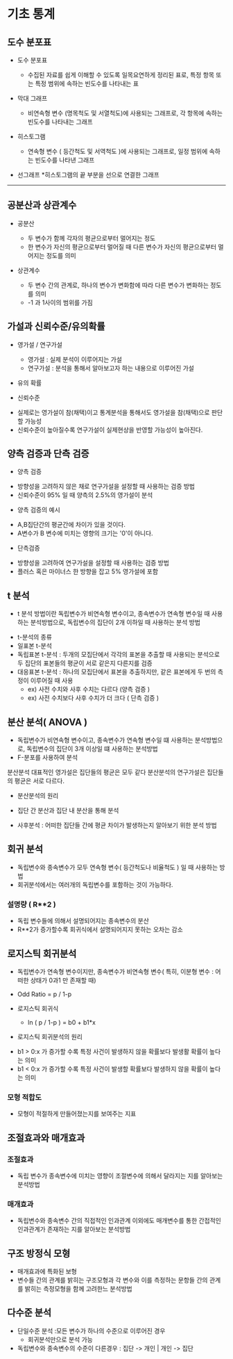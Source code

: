 # 기초 통계

## 도수 분포표

- 도수 분포표
  * 수집된 자료를 쉽게 이해할 수 있도록 일목요연하게 정리된 표로,
    특정 항목 또는 특정 범위에 속하는 빈도수를 나타내는 표

- 막대 그래프
  * 비연속형 변수 (명목척도 및 서열척도)에 사용되는 그래프로, 각 항목에 속하는 빈도수를 나타내는 그래프
  
- 히스토그램
  * 연속형 변수 ( 등간척도 및 서역척도 )에 사용되는 그래프로, 일정 범위에 속하는 빈도수를 나타낸 그래프

- 선그래프
  *히스토그램의 끝 부분을 선으로 연결한 그래프
  
<hr/>  

## 공분산과 상관계수

- 공분산
  + 두 변수가 함께 각자의 평균으로부터 멀어지는 정도
  + 한 변수가 자신의 평균으로부터 멀어질 때 다른 변수가 자신의 평균으로부터 멀어지는 정도를 의미

- 상관계수
  + 두 변수 간의 관계로, 하나의 변수가 변화함에 따라 다른 변수가 변화하는 정도를 의미
  + -1 과 1사이의 범위를 가짐
  
## 가설과 신뢰수준/유의확률 
  
- 영가설 / 연구가설
    + 영가설 : 실제 분석이 이루어지는 가설
    + 연구가설 : 분석을 통해서 알아보고자 하는 내용으로 이루어진 가설
    
 - 유의 확률
 - 신뢰수준
  + 실제로는 영가설이 참(채택)이고 통계분석을 통해서도 영가설을 참(채택)으로 판단할 가능성
  + 신뢰수준이 높아질수록 연구가설이 실제현상을 반영할 가능성이 높아진다.
    
    
 ## 양측 검증과 단측 검증
 
 - 양측 검증
  + 방향성을 고려하지 않은 채로 연구가설을 설정할 때 사용하는 검증 방법 
  + 신뢰수준이 95% 일 때 양측의 2.5%의 영가설이 분석

 - 양측 검증의 예시 
  + A,B집단간의 평균간에 차이가 있을 것이다.
  + A변수가 B 변수에 미치는 영향의 크기는  '0'이 아니다.
 - 단측검증
  + 방향성을 고려하여 연구가설을 설정할 때 사용하는 검증 방법
  + 플러스 혹은 마이너스 한 방향을 잡고 5% 영가설에 포함
  
## t 분석

 - t 분석 방법이란
 독립변수가 비연속형 변수이고, 종속변수가 연속형 변수일 때 사용하는 분석방법으로, 독립변수의 집단이 2개 이하일 때 사용하는 분석 방법
 
 * t-분석의 종류
 * 일표본 t-분석
 * 독립표본 t-분석 : 두개의 모집단에서 각각의 표본을 추출할 때 사용되는 분석으로 두 집단의 표본들의 평균이 서로 같은지 다른지를 검증  
 * 대응표본 t-분석 : 하나의 모집단에서 표본을 추출하지만, 같은 표본에게 두 번의 측정이 이루어질 때 사용 
   - ex) 사전 수치와 사후 수치는 다르다 (양측 검증 )
   - ex) 사전 수치보다 사후 수치가 더 크다 ( 단측 검증 )

## 분산 분석( ANOVA )

- 독립변수가 비연속형 변수이고, 종속변수가 연속형 변수일 떄 사용하는 분석방법으로, 독립변수의 집단이 3개 이상일 떄 사용하는 분석방법
- F-분포를 사용하여 분석

분산분석 대표적인 영가설은 집단들의 평균은 모두 같다
분산분석의 연구가설은 집단들의 평균은 서로 다르다. 

- 분산분석의 원리
 + 집단 간 분산과 집단 내 분산을 통해 분석
- 사후분석 : 어떠한 집단들 간에 평균 차이가 발생하는지 알아보기 위한 분석 방법 

## 회귀 분석

- 독립변수와 종속변수가 모두 연속형 변수( 등간척도나 비율척도 ) 일 때 사용하는 방법
- 회귀분석에서는 여러개의 독립변수를 포함하는 것이 가능하다.

### 설명량 ( R**2 )

- 독립 변수들에 의해서 설명되어지는 종속변수의 분산
- R**2가 증가할수록 회귀식에서 설명되어지지 못하는 오차는 감소

## 로지스틱 회귀분석

- 독립변수가 연속형 변수이지만, 종속변수가 비연속형 변수( 특히, 이분형 변수 : 어떠한 상태가 0과1 만 존재할 때)
- Odd Ratio = p / 1-p
- 로지스틱 회귀식
  * ln ( p / 1-p ) = b0 + b1*x
  
- 로지스틱 회귀분석의 원리
 + b1 > 0:x 가 증가할 수록 특정 사건이 발생하지 않을 확률보다 발생활 확률이 높다는 의미
 + b1 < 0:x 가 증가할 수록 특정 사건이 발생할 확률보다 발생하지 않을 확률이 높다는 의미
  
### 모형 적합도
 - 모형이 적절하게 만들어졌는지를 보여주는 지표

## 조절효과와 매개효과

### 조절효과
- 독립 변수가 종속변수에 미치는 영향이 조절변수에 의해서 달라지는 지를 알아보는 분석방법
### 매개효과
- 독립변수와 종속변수 간의 직접적인 인과관계 이외에도 매개변수를 통한 간접적인 인과관계가 존재하는 지를 알아보는 분석방법


## 구조 방정식 모형
- 매개효과에 특화된 보형
- 변수들 간의 관계를 밝히는 구조모형과 각 변수와 이를 측정하는 문항들 간의 관계를 밝히는 측정모형을 함께 고려한느 분석방법

## 다수준 분석
- 단일수준 분석 :모든 변수가 하나의 수준으로 이루어진 경우
  + 회귀분석만으로 분석 가능
- 독립변수와 종속변수의 수준이 다른경우 : 집단 -> 개인 | 개인 -> 집단
